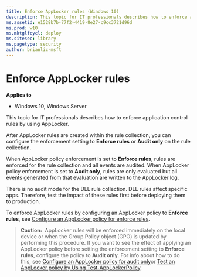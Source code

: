 ```yaml
---
title: Enforce AppLocker rules (Windows 10)
description: This topic for IT professionals describes how to enforce application control rules by using AppLocker.
ms.assetid: e1528b7b-77f2-4419-8e27-c9cc3721d96d
ms.prod: w10
ms.mktglfcycl: deploy
ms.sitesec: library
ms.pagetype: security
author: brianlic-msft
---
```


# Enforce AppLocker rules

**Applies to**
 -   Windows 10, Windows Server

This topic for IT professionals describes how to enforce application control rules by using AppLocker.

After AppLocker rules are created within the rule collection, you can configure the enforcement setting to **Enforce rules** or **Audit only** on the rule collection.

When AppLocker policy enforcement is set to **Enforce rules**, rules are enforced for the rule collection and all events are audited. When AppLocker policy enforcement is set to **Audit only**, rules are only evaluated but all events generated from that evaluation are written to the AppLocker log.

There is no audit mode for the DLL rule collection. DLL rules affect specific apps. Therefore, test the impact of these rules first before deploying them to production.

To enforce AppLocker rules by configuring an AppLocker policy to **Enforce rules**, see [Configure an AppLocker policy for enforce rules](configure-an-applocker-policy-for-enforce-rules.md).

>**Caution:**  AppLocker rules will be enforced immediately on the local device or when the Group Policy object (GPO) is updated by performing this procedure. If you want to see the effect of applying an AppLocker policy before setting the enforcement setting to **Enforce rules**, configure the policy to **Audit only**. For info about how to do this, see [Configure an AppLocker policy for audit only](configure-an-applocker-policy-for-audit-only.md)or [Test an AppLocker policy by Using Test-AppLockerPolicy](test-an-applocker-policy-by-using-test-applockerpolicy.md).
 
 
 
